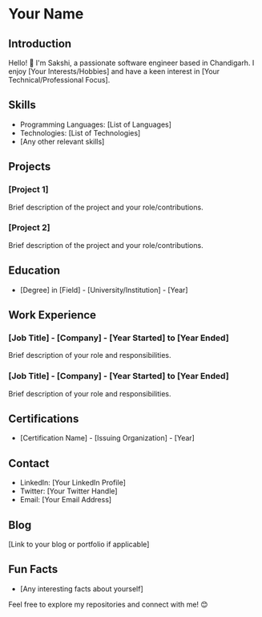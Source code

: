 # Your Name

## Introduction
Hello! 👋 I'm Sakshi, a passionate software engineer based in Chandigarh. I enjoy [Your Interests/Hobbies] and have a keen interest in [Your Technical/Professional Focus].

## Skills
- Programming Languages: [List of Languages]
- Technologies: [List of Technologies]
- [Any other relevant skills]

## Projects
### [Project 1]
Brief description of the project and your role/contributions.

### [Project 2]
Brief description of the project and your role/contributions.

## Education
- [Degree] in [Field] - [University/Institution] - [Year]

## Work Experience
### [Job Title] - [Company] - [Year Started] to [Year Ended]
Brief description of your role and responsibilities.

### [Job Title] - [Company] - [Year Started] to [Year Ended]
Brief description of your role and responsibilities.

## Certifications
- [Certification Name] - [Issuing Organization] - [Year]

## Contact
- LinkedIn: [Your LinkedIn Profile]
- Twitter: [Your Twitter Handle]
- Email: [Your Email Address]

## Blog
[Link to your blog or portfolio if applicable]

## Fun Facts
- [Any interesting facts about yourself]

Feel free to explore my repositories and connect with me! 😊
